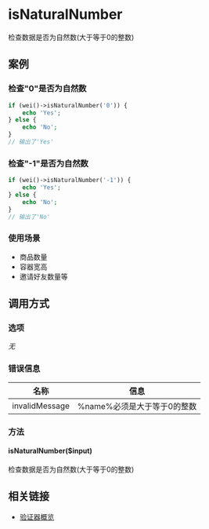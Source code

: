 isNaturalNumber
===============

检查数据是否为自然数(大于等于0的整数)

案例
----

### 检查"0"是否为自然数

```php
if (wei()->isNaturalNumber('0')) {
    echo 'Yes';
} else {
    echo 'No';
}
// 输出了'Yes'
```

### 检查"-1"是否为自然数

```php
if (wei()->isNaturalNumber('-1')) {
    echo 'Yes';
} else {
    echo 'No';
}
// 输出了'No'
```

### 使用场景

* 商品数量
* 容器宽高
* 邀请好友数量等

调用方式
--------

### 选项

*无*

### 错误信息

名称                       | 信息
---------------------------|------
invalidMessage             | %name%必须是大于等于0的整数

### 方法

#### isNaturalNumber($input)
检查数据是否为自然数(大于等于0的整数)

相关链接
--------

* [验证器概览](../book/validators.md)
